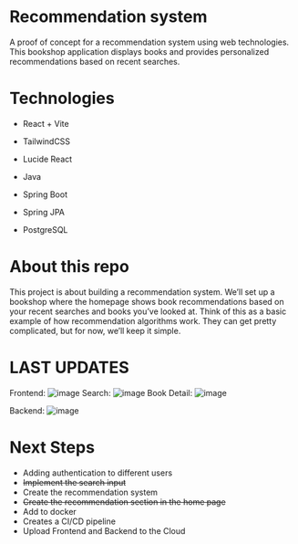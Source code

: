 # Recommendation system
A proof of concept for a recommendation system using web technologies. This bookshop application displays books and provides personalized recommendations based on recent searches.

# Technologies
 - React + Vite
 - TailwindCSS
 - Lucide React

 - Java
 - Spring Boot
 - Spring JPA
 - PostgreSQL

# About this repo
This project is about building a recommendation system. We’ll set up a bookshop where the homepage shows book recommendations based on your recent searches and books you’ve looked at.
Think of this as a basic example of how recommendation algorithms work. They can get pretty complicated, but for now, we’ll keep it simple.

# LAST UPDATES
Frontend:
![image](https://github.com/user-attachments/assets/89069e78-6bc1-419e-baef-754a6c8bd67e)
Search:
![image](https://github.com/user-attachments/assets/2f3d1dc5-bb53-45d4-b12f-bf4e6e3f5325)
Book Detail:
![image](https://github.com/user-attachments/assets/d57ec268-cdef-4516-a687-1559769e344e)



Backend:
![image](https://github.com/user-attachments/assets/d1f4193b-ce0b-4004-911a-8717e9d52bdc)


# Next Steps
- Adding authentication to different users
- ~~Implement the search input~~
- Create the recommendation system
- ~~Create the recommendation section in the home page~~
- Add to docker
- Creates a CI/CD pipeline
- Upload Frontend and Backend to the Cloud 
